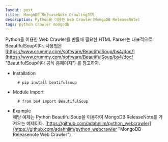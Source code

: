 ```yaml
---	
layout: post
title:  MongoDB ReleaseNote Crawling하기
description: Python을 이용한 Web Crawler(MongoDB ReleaseNote) 
tags: python crawler mongodb
---
```


Python을 이용한 Web Crawler를 만들때 필요한 HTML Parser는 대표적으로 BeautifulSoup이다.
사용법은 [https://www.crummy.com/software/BeautifulSoup/bs4/doc/](https://www.crummy.com/software/BeautifulSoup/bs4/doc/ "BeautifulSoup이다 공식 홈페이지") 를 참고하자.
  
- Installation
  
		# pip install beatifulsoup

- Module Import

		# from bs4 import BeautifulSoup


- Example  
	해당 예제는 Python BeautifulSoup을 이용하여 MongoDB ReleaseNote를 가져오는 예제이다.
	[https://github.com/adahnlim/python_webcrawler](https://github.com/adahnlim/python_webcrawler "MongoDB Releasenote Web Crawler")